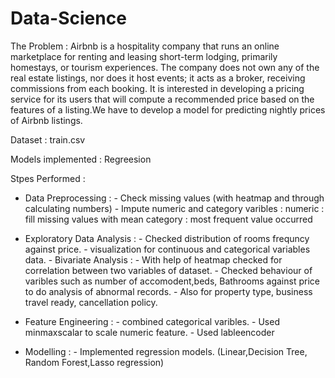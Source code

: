 # Data-Science

The Problem :
Airbnb is a hospitality company that runs an online marketplace for renting and leasing short-term lodging, primarily homestays, or tourism experiences. 
The company does not own any of the real estate listings, nor does it host events; it acts as a broker, receiving commissions from each booking. 
It is interested in developing a pricing service for its users that will compute a recommended price based on the features of a listing.We have to develop a model for predicting nightly prices of Airbnb listings.

Dataset : train.csv

Models implemented : Regreesion

Stpes Performed :
  * Data Preprocessing : 
         - Check missing values (with heatmap and through calculating numbers)
         - Impute numeric and category varibles :
                numeric : fill missing values with mean
                category : most frequent value occurred 
         
         
 * Exploratory Data Analysis :
         - Checked distribution of rooms frequncy against price.
         - visualization for continuous and categorical variables data.
         - Bivariate Analysis :
                  - With help of heatmap checked for correlation between two variables of dataset.
                  - Checked behaviour of varibles such as number of accomodent,beds, Bathrooms against price to do analysis of abnormal records.
                  - Also for property type, business travel ready, cancellation policy.
                  
  * Feature Engineering : 
          - combined categorical varibles.
          - Used minmaxscalar to scale numeric feature.
          - Used lableencoder

* Modelling :
         - Implemented regression models. (Linear,Decision Tree, Random Forest,Lasso regression)
                
